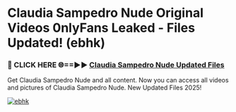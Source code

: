 # Claudia Sampedro Nude Original Videos 0nlyFans Leaked - Files Updated! (ebhk)

<h3>🔴 CLICK HERE 🌐==►► <a href="https://tinyurl.com/52m3yx9h" rel="nofollow">Claudia Sampedro Nude Updated Files</a></h3>

Get Claudia Sampedro Nude and all content. Now you can access all videos and pictures of Claudia Sampedro Nude. New Updated Files 2025!

[![ebhk](https://i.imgur.com/TnHtlc8.gif)](https://tinyurl.com/52m3yx9h)

